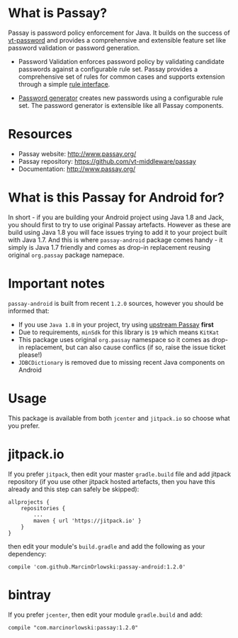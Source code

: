 What is Passay?
===============
Passay is password policy enforcement for Java. It builds on the success of [vt-password](https://code.google.com/p/vt-middleware/wiki/vtpassword) and provides a comprehensive and extensible feature set like password validation or password generation. 

 * Password Validation enforces password policy by validating candidate passwords against a configurable rule set. Passay provides a comprehensive set of rules for common cases and supports extension through a simple [rule interface](http://www.passay.org/javadocs/org/passay/Rule.html).
 
 * [Password generator](http://www.passay.org/javadocs/org/passay/PasswordGenerator.html) creates new passwords using a configurable rule set. The password generator is extensible like all Passay components.

Resources
=========

 * Passay website: http://www.passay.org/
 * Passay repository: https://github.com/vt-middleware/passay
 * Documentation: http://www.passay.org/

What is this Passay for Android for?
====================================
In short - if you are building your Android project using Java 1.8 and Jack, you should first to try
to use original Passay artefacts. However as these are build using Java 1.8 you will face issues trying
to add it to your project built with Java 1.7. And this is where `passay-android` package comes handy - it
simply is Java 1.7 friendly and comes as drop-in replacement reusing original `org.passay` package namepace.

Important notes
===============

`passay-android` is built from recent `1.2.0` sources, however you should be informed that:

 * If you use `Java 1.8` in your project, try using [upstream Passay](http://www.passay.org/) **first**
 * Due to requirements, `minSdk` for this library is `19` which means `KitKat`
 * This package uses original `org.passay` namespace so it comes as drop-in replacement, but can also cause conflics (if so, raise the issue ticket please!)
 * `JDBCDictionary` is removed due to missing recent Java components on Android

Usage
=====

This package is available from both `jcenter` and `jitpack.io` so choose what you prefer.


jitpack.io
==========

If you prefer `jitpack`, then edit your master `gradle.build` file and add jitpack repository (if
you use other jitpack hosted artefacts, then you have this already and this step can safely be
skipped):

    allprojects {
        repositories {
			...
			maven { url 'https://jitpack.io' }
		}
	}

then edit your module's `build.gradle` and add the following as your dependency:

    compile 'com.github.MarcinOrlowski:passay-android:1.2.0'


bintray
=======

If you prefer `jcenter`, then edit your module `gradle.build` and add:

    compile "com.marcinorlowski:passay:1.2.0"
